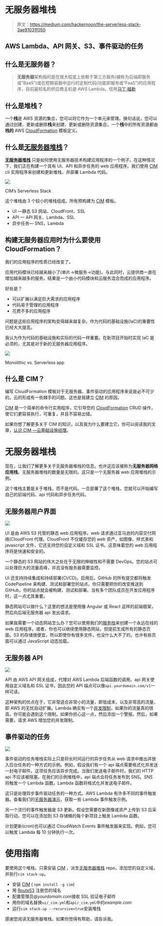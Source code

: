 # 无服务器堆栈

> 原文：<https://medium.com/hackernoon/the-serverless-stack-3ae91031f050>

## AWS Lambda、API 网关、S3、事件驱动的任务

## 什么是无服务器？

> **无服务器**架构指的是在很大程度上依赖于第三方服务(被称为后端即服务或“BaaS”)或在短期容器中运行的定制代码(功能即服务或“FaaS”)的应用程序，目前最知名的供应商主机是 AWS Lambda。信用[马丁·福勒](https://martinfowler.com/articles/serverless.html)

## 什么是堆栈？

一个**栈**是 AWS 资源的集合，您可以将它作为一个单元来管理。换句话说，您可以通过创建、更新或删除**栈**来创建、更新或删除资源集合。一个**栈**中的所有资源都由**栈的** AWS [CloudFormation](http://docs.aws.amazon.com/AWSCloudFormation/latest/UserGuide/stacks.html) 模板定义。

## 什么是[无服务器堆栈](https://github.com/thestackshack/serverless-stack)？

[**无服务器堆栈**](https://github.com/thestackshack/serverless-stack) 只是如何使用无服务器技术构建应用程序的一个例子。在这种情况下，我们正在构建一个具有 UI、API 和异步任务的 web 应用程序。我们使用 [CIM](https://cim.sh) cli 实用程序来创建和更新堆栈，并部署 Lambda 代码。

![](img/bb836c18e72a67b9f7e0744dec4b2fb0.png)

CIM’s Serverless Stack

这个堆栈由 3 个较小的堆栈组成。所有预构建为 [CIM](https://cim.sh) 模板。

*   UI —静态 S3 网站、CloudFront、SSL
*   API — API 网关、Lambda、SSL
*   异步任务— SNS，Lambda

## 构建无服务器应用时为什么要使用 CloudFormation？

我们的应用程序的性质已经改变了。

应用代码模块已经越来越小了(单片->微服务->功能)。与此同时，云提供商一直在增加越来越多的服务。结果是一个由小代码模块和云服务混合而成的应用程序。

好处是？

*   可以扩展以满足巨大需求的应用程序
*   代码易于管理的应用程序
*   花费不多的应用程序

问题是这些应用程序的架构变得越来越复杂。作为代码的基础设施(IaC)的重要性已经大大提高。

我认为作为代码的基础设施和实际的代码一样重要。在新项目开始时实现 IaC 是必须的，尤其是对于新的无服务器应用程序。

![](img/157b7bb68962b7f06f874bf0e41d3598.png)

Monolithic vs. Serverless app

## 什么是 CIM？

编写 CloudFormation 模板对于无服务器、事件驱动的应用程序来说是必不可少的。云的形成有一些棘手的问题。这也是我建立 [CIM](https://cim.sh) 的原因。

[CIM](https://cim.sh/) 是一个简单的命令行实用程序，它引导您的 [CloudFormation](https://aws.amazon.com/cloudformation/) CRUD 操作，使它们更容易执行，可重复，并且不容易出错。

如果你想了解更多关于 CIM 的知识，以及我为什么要建立它，你可以阅读我的文章，[认识 CIM —云基础设施经理](/@rgfindley/meet-cim-cloud-infrastructure-manager-bc8bcfe0593c)。

# 无服务器堆栈

现在，让我们了解更多关于无服务器堆栈的信息。也许这应该被称为**无服务器网络应用栈**。无服务器堆栈的数量是无限的。这只是一个无服务器 web 应用堆栈的示例。

这个堆栈主要是关于堆栈，而不是代码。一旦部署了这个堆栈，您就可以开始编写自己的前端代码、api 代码和异步任务代码。

## 无服务器用户界面

![](img/610176d63b8b1f1cee8c0c05339194e8.png)

UI 是由 AWS S3 托管的静态 web 应用程序。web 请求通过亚马逊的内容交付网络(CloudFront 代理。CloudFront 不仅缓存您的 web 资产，如图像、样式表和 javascript 文件，它还支持您的自定义域和 SSL 证书。这意味着您的 web 应用程序将是快速和安全的。

一个静态的 S3 网站的伟大之处在于无限的伸缩性和不需要 DevOps。您的站点可以处理巨大的流量高峰，并且没有服务器需要监控。

UI 还支持持续集成和持续部署(CI/CD)。启用后，GitHub 的所有提交都将触发 CodePipeline 来构建、测试和部署您的站点。你只需要把你的改变推送到 GitHub，你的站点就会被构建、测试和部署。当有多个团队成员在开发应用程序时，这一点尤其重要。

静态网站可以做什么？这里的想法是使用像 Angular 或 React 这样的前端框架，然后向后端无服务器 api 发出请求。

如果我需要一个动态网站怎么办？您可以使用我们的[服务栈](https://github.com/thestackshack/services-stack)来创建一个永远在线的 web 应用程序。或者，你也可以继续使用静态网站，但提前生成所有的静态页面。S3 的存储很便宜，所以即使你有很多文件，也没什么大不了的。也许有些页面可以通过 JavaScript 动态加载。

## 无服务器 API

![](img/8bc284774d8788f12c341f2f2cb21a65.png)

API 由 AWS API 网关组成，代理对 AWS Lambda 后端函数的调用。api 网关使用自定义域名和 SSL 证书，因此您的 API 端点可以像`api.yourdomain.com/v1`一样可读。

这种架构的优点在于，它非常适合非常小的流量，即低成本，以及非常高的流量，即 AWS 的无忧自动扩展。Lambda 确实有一个[并发限制](http://docs.aws.amazon.com/lambda/latest/dg/limits.html)，如果你的流量真的很高，你可能会遇到这个限制。如果你担心这一点，然后添加一个警报。然后，如果需要，请求 AWS 增加您的并发限制。

## 事件驱动的任务

![](img/918235f40422f57529df64f97da30cb2.png)

事件驱动的任务堆栈实际上只是将长时间运行的异步任务从 web 请求中推出并放入后台任务的一种方式的示例。例如，假设我们有一个 api 端点需要格式化并发送一封电子邮件。这项任务应该异步完成。当我们发送电子邮件时，我们的 HTTP api 不应该被阻塞。在我们的示例堆栈中，api 端点会将任务发布到 SNS。SNS 将触发一个 Lambda 函数。Lambda 函数将格式化并发送电子邮件。

这只是处理异步事件驱动任务的一种方式。AWS Lambda 有许多不同的事件触发器。查看我们的[无服务器演示](https://github.com/thestackshack/serverless-demo)，获取一些 Lambda 事件触发示例。

另一个流行的事件触发器是 S3 更新。假设您需要在新图像或资产上传到 S3 后采取行动。您可以在添加到 S3 存储桶的每个新项目上触发 Lambda 函数。

计划更新(cron)也可以通过 CloudWatch Events 事件触发器来实现。例如，您可以触发 Lambda 每 10 分钟执行一次。

# 使用指南

要使用这个堆栈，只需安装 [CIM](https://cim.sh) ，派生[无服务器堆栈](https://github.com/thestackshack/serverless-stack) repo，添加您的自定义域，并执行`cim stack-up`。

*   安装 [CIM](https://cim.sh) ( `npm install -g cim`)
*   用 [Route53](https://aws.amazon.com/route53/) 注册您的域名
*   配置管理员@*yourdomain.com*接收 SSL 验证电子邮件
*   用你的域名替换`ui/_cim.yml`和`api/_cim.yml`中的*example.com*
*   运行`cim stack-up --recursive=true`安装堆栈

感谢您阅读无服务器堆栈。如果你觉得有帮助，请告诉我。